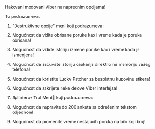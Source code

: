 Hakovani modovani Viber na naprednim opcijama!

To podrazumeva:

1. "Destruktivne opcije" meni koji podrazumeva:

1. Mogućnost da vidite obrisane poruke kao i vreme kada je poruka obrisana!
2. Mogućnost da vidide istoriju izmene poruke kao i vreme kada je izmenjena!
3. Mogućnost da sačuvate istoriju ćaskanja direktno na memoriju vašeg telefona!
4. Mogućnost da koristite Lucky Patcher za besplatnu kupovinu stikera!
5. Mogućnost da sakrijete neke delove Viber interfejsa!

2. Splinterov Trol Meni🤭 koji podrazumeva:

1. Mogućnost da napravite do 200 anketa sa određenim tekstom odjednom!
2. Mogućnost da promenite vreme nestajućih poruka na bilo koji broj!
